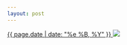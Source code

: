 ```yaml
---
layout: post
---
```


<p>
  <a href="/256">
    <time>{{ page.date | date: "%e %B, %Y" }}</time>
  </a>
  <a href="/256"><img src="{{ site.assets_url }}/256.jpg"/></a>
</p>
